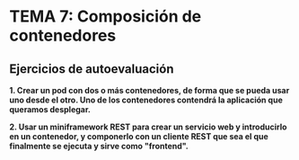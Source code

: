 # TEMA 7: Composición de contenedores
## Ejercicios de autoevaluación

**1. Crear un pod con dos o más contenedores, de forma que se pueda usar uno desde el otro. Uno de los contenedores contendrá la aplicación que queramos desplegar.**

**2. Usar un miniframework REST para crear un servicio web y introducirlo en un contenedor, y componerlo con un cliente REST que sea el que finalmente se ejecuta y sirve como "frontend".**
